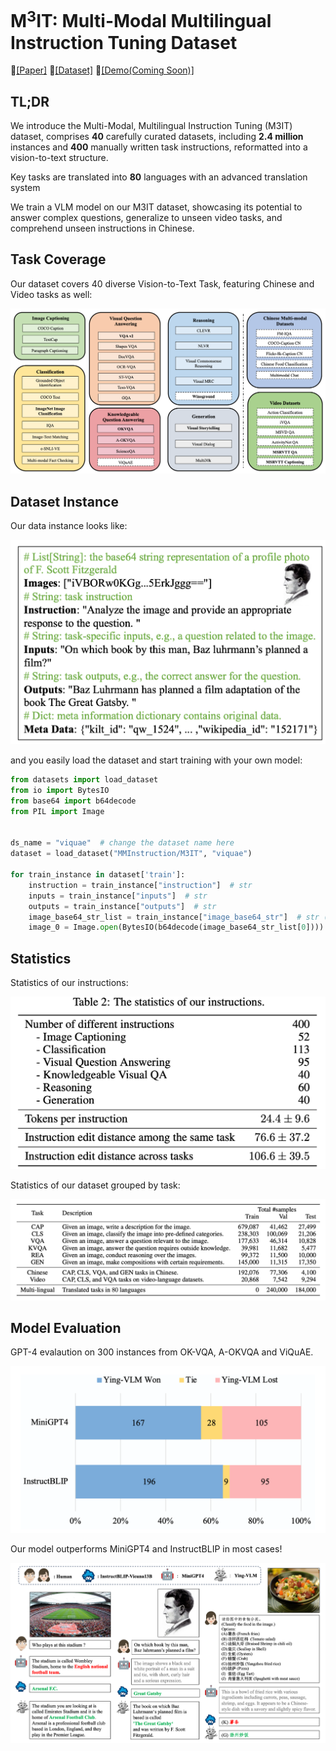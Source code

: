 # M$^3$IT: Multi-Modal Multilingual Instruction Tuning Dataset

📃[[Paper]](https://arxiv.org/abs/2306.04387)  💾[[Dataset]](https://huggingface.co/datasets/MMInstruction/M3IT) 🎇[[Demo(Coming Soon)]]()

## TL;DR

We introduce the Multi-Modal, Multilingual Instruction Tuning (M3IT) dataset,  comprises **40** carefully curated datasets, including **2.4 million** instances and **400** manually written task instructions, reformatted into a vision-to-text structure. 

Key tasks are translated into **80** languages with an advanced translation system

We train a VLM model on our M3IT dataset, showcasing its potential to answer complex questions, generalize to unseen video tasks, and comprehend unseen instructions in Chinese. 

## Task Coverage

Our dataset covers 40 diverse Vision-to-Text Task, featuring Chinese and Video tasks as well:

![Task Converage](/imgs/task_coverage.png)



## Dataset Instance

Our data instance looks like:

![Data Instance](/imgs/data_instance.png)

and you easily load the dataset and start training with your own model:

```python
from datasets import load_dataset
from io import BytesIO
from base64 import b64decode
from PIL import Image


ds_name = "viquae"  # change the dataset name here
dataset = load_dataset("MMInstruction/M3IT", "viquae")

for train_instance in dataset['train']:
    instruction = train_instance["instruction"]  # str
    inputs = train_instance["inputs"]  # str
    outputs = train_instance["outputs"]  # str
    image_base64_str_list = train_instance["image_base64_str"]  # str (base64)
    image_0 = Image.open(BytesIO(b64decode(image_base64_str_list[0])))
```



## Statistics

Statistics of our instructions:

![Instruction Statistics](/imgs/instruction_stat.png)



Statistics of our dataset grouped by task:

![Task Statistics](/imgs/task_stat.png)

## Model Evaluation

GPT-4 evalaution on $300$ instances from OK-VQA, A-OKVQA and ViQuAE.

![GPT-4 Evaluation](/imgs/gpt4_eval.png)

Our model outperforms MiniGPT4 and InstructBLIP in most cases!

![Case Study](/imgs/case_study.png)










